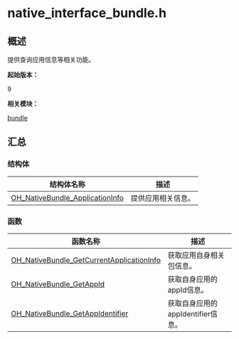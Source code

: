 # native_interface_bundle.h


## 概述

提供查询应用信息等相关功能。

**起始版本：**

9

**相关模块：**

[bundle](_bundle.md)


## 汇总


### 结构体

| 结构体名称 | 描述 |
| -------- | -------- |
| [OH_NativeBundle_ApplicationInfo](_o_h___native_bundle_application_info.md) | 提供应用相关信息。 |


### 函数

| 函数名称 | 描述 |
| -------- | -------- |
| [OH_NativeBundle_GetCurrentApplicationInfo](_bundle.md#oh_nativebundle_getcurrentapplicationinfo)| 获取应用自身相关包信息。 |
| [OH_NativeBundle_GetAppId](_bundle.md#oh_nativebundle_getappid) | 获取自身应用的appId信息。 |
| [OH_NativeBundle_GetAppIdentifier](_bundle.md#oh_nativebundle_getappidentifier) | 获取自身应用的appIdentifier信息。 |

